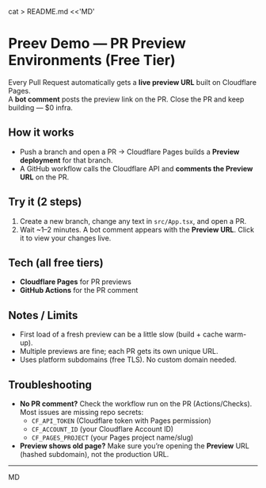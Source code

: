 cat > README.md <<'MD'
# Preev Demo — PR Preview Environments (Free Tier)

Every Pull Request automatically gets a **live preview URL** built on Cloudflare Pages.  
A **bot comment** posts the preview link on the PR. Close the PR and keep building — $0 infra.

## How it works
- Push a branch and open a PR → Cloudflare Pages builds a **Preview deployment** for that branch.
- A GitHub workflow calls the Cloudflare API and **comments the Preview URL** on the PR.

## Try it (2 steps)
1. Create a new branch, change any text in `src/App.tsx`, and open a PR.
2. Wait ~1–2 minutes. A bot comment appears with the **Preview URL**. Click it to view your changes live.

## Tech (all free tiers)
- **Cloudflare Pages** for PR previews  
- **GitHub Actions** for the PR comment

## Notes / Limits
- First load of a fresh preview can be a little slow (build + cache warm-up).  
- Multiple previews are fine; each PR gets its own unique URL.  
- Uses platform subdomains (free TLS). No custom domain needed.

## Troubleshooting
- **No PR comment?** Check the workflow run on the PR (Actions/Checks). Most issues are missing repo secrets:
  - `CF_API_TOKEN` (Cloudflare token with Pages permission)
  - `CF_ACCOUNT_ID` (your Cloudflare Account ID)
  - `CF_PAGES_PROJECT` (your Pages project name/slug)
- **Preview shows old page?** Make sure you’re opening the **Preview** URL (hashed subdomain), not the production URL.

---
MD
